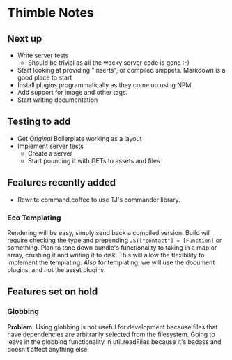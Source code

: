 # Thimble Notes #

## Next up ##
* Write server tests
  * Should be trivial as all the wacky server code is gone :-)
* Start looking at providing "inserts", or compiled snippets. Markdown is a good place to start
* Install plugins programmatically as they come up using NPM
* Add support for image and other tags.
* Start writing documentation

## Testing to add ##

* Get *Original* Boilerplate working as a layout
* Implement server tests
  * Create a server
  * Start pounding it with GETs to assets and files

## Features recently added ##
* Rewrite command.coffee to use TJ's commander library.

### Eco Templating ###

Rendering will be easy, simply send back a compiled version. Build will require checking the type and prepending `JST["contact"] = [Function]` or something. Plan to tone down bundle's functionality to taking in a map or array, crushing it and writing it to disk. This will allow the flexibility to implement the templating. *Also* for templating, we will use the document plugins, and not the asset plugins.

## Features set on hold ##

### Globbing ###

**Problem:** Using globbing is not useful for development because files that have dependencies are arbitrarily selected from the filesystem. Going to leave in the globbing functionality in util.readFiles because it's badass and doesn't affect anything else.

